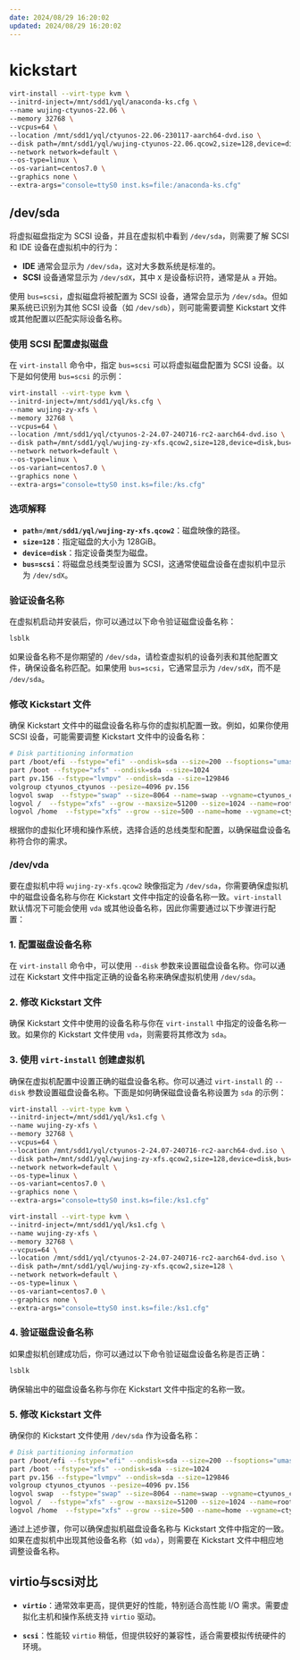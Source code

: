 ```yaml
---
date: 2024/08/29 16:20:02
updated: 2024/08/29 16:20:02
---
```


# kickstart

```bash
virt-install --virt-type kvm \
--initrd-inject=/mnt/sdd1/yql/anaconda-ks.cfg \
--name wujing-ctyunos-22.06 \
--memory 32768 \
--vcpus=64 \
--location /mnt/sdd1/yql/ctyunos-22.06-230117-aarch64-dvd.iso \
--disk path=/mnt/sdd1/yql/wujing-ctyunos-22.06.qcow2,size=128,device=disk,bus=scsi \
--network network=default \
--os-type=linux \
--os-variant=centos7.0 \
--graphics none \
--extra-args="console=ttyS0 inst.ks=file:/anaconda-ks.cfg"
```

## /dev/sda

将虚拟磁盘指定为 SCSI 设备，并且在虚拟机中看到 `/dev/sda`，则需要了解 SCSI 和 IDE 设备在虚拟机中的行为：

- **IDE** 通常会显示为 `/dev/sda`，这对大多数系统是标准的。
- **SCSI** 设备通常显示为 `/dev/sdX`，其中 `X` 是设备标识符，通常是从 `a` 开始。

使用 `bus=scsi`，虚拟磁盘将被配置为 SCSI 设备，通常会显示为 `/dev/sda`。但如果系统已识别为其他 SCSI 设备（如 `/dev/sdb`），则可能需要调整 Kickstart 文件或其他配置以匹配实际设备名称。

### 使用 SCSI 配置虚拟磁盘

在 `virt-install` 命令中，指定 `bus=scsi` 可以将虚拟磁盘配置为 SCSI 设备。以下是如何使用 `bus=scsi` 的示例：

```bash
virt-install --virt-type kvm \
--initrd-inject=/mnt/sdd1/yql/ks.cfg \
--name wujing-zy-xfs \
--memory 32768 \
--vcpus=64 \
--location /mnt/sdd1/yql/ctyunos-2-24.07-240716-rc2-aarch64-dvd.iso \
--disk path=/mnt/sdd1/yql/wujing-zy-xfs.qcow2,size=128,device=disk,bus=scsi \
--network network=default \
--os-type=linux \
--os-variant=centos7.0 \
--graphics none \
--extra-args="console=ttyS0 inst.ks=file:/ks.cfg"
```

### 选项解释

- **`path=/mnt/sdd1/yql/wujing-zy-xfs.qcow2`**：磁盘映像的路径。
- **`size=128`**：指定磁盘的大小为 128GiB。
- **`device=disk`**：指定设备类型为磁盘。
- **`bus=scsi`**：将磁盘总线类型设置为 SCSI，这通常使磁盘设备在虚拟机中显示为 `/dev/sdX`。

### 验证设备名称

在虚拟机启动并安装后，你可以通过以下命令验证磁盘设备名称：

```bash
lsblk
```

如果设备名称不是你期望的 `/dev/sda`，请检查虚拟机的设备列表和其他配置文件，确保设备名称匹配。如果使用 `bus=scsi`，它通常显示为 `/dev/sdX`，而不是 `/dev/sda`。

### 修改 Kickstart 文件

确保 Kickstart 文件中的磁盘设备名称与你的虚拟机配置一致。例如，如果你使用 SCSI 设备，可能需要调整 Kickstart 文件中的设备名称：

```bash
# Disk partitioning information
part /boot/efi --fstype="efi" --ondisk=sda --size=200 --fsoptions="umask=0077,shortname=winnt"
part /boot --fstype="xfs" --ondisk=sda --size=1024
part pv.156 --fstype="lvmpv" --ondisk=sda --size=129846
volgroup ctyunos_ctyunos --pesize=4096 pv.156
logvol swap  --fstype="swap" --size=8064 --name=swap --vgname=ctyunos_ctyunos
logvol /  --fstype="xfs" --grow --maxsize=51200 --size=1024 --name=root --vgname=ctyunos_ctyunos
logvol /home  --fstype="xfs" --grow --size=500 --name=home --vgname=ctyunos_ctyunos
```

根据你的虚拟化环境和操作系统，选择合适的总线类型和配置，以确保磁盘设备名称符合你的需求。

### /dev/vda

要在虚拟机中将 `wujing-zy-xfs.qcow2` 映像指定为 `/dev/sda`，你需要确保虚拟机中的磁盘设备名称与你在 Kickstart 文件中指定的设备名称一致。`virt-install` 默认情况下可能会使用 `vda` 或其他设备名称，因此你需要通过以下步骤进行配置：

### 1. 配置磁盘设备名称

在 `virt-install` 命令中，可以使用 `--disk` 参数来设置磁盘设备名称。你可以通过在 Kickstart 文件中指定正确的设备名称来确保虚拟机使用 `/dev/sda`。

### 2. 修改 Kickstart 文件

确保 Kickstart 文件中使用的设备名称与你在 `virt-install` 中指定的设备名称一致。如果你的 Kickstart 文件使用 `vda`，则需要将其修改为 `sda`。

### 3. 使用 `virt-install` 创建虚拟机

确保在虚拟机配置中设置正确的磁盘设备名称。你可以通过 `virt-install` 的 `--disk` 参数设置磁盘设备名称。下面是如何确保磁盘设备名称设置为 `sda` 的示例：

```bash
virt-install --virt-type kvm \
--initrd-inject=/mnt/sdd1/yql/ks1.cfg \
--name wujing-zy-xfs \
--memory 32768 \
--vcpus=64 \
--location /mnt/sdd1/yql/ctyunos-2-24.07-240716-rc2-aarch64-dvd.iso \
--disk path=/mnt/sdd1/yql/wujing-zy-xfs.qcow2,size=128,device=disk,bus=virtio \
--network network=default \
--os-type=linux \
--os-variant=centos7.0 \
--graphics none \
--extra-args="console=ttyS0 inst.ks=file:/ks1.cfg"
```

```bash
virt-install --virt-type kvm \
--initrd-inject=/mnt/sdd1/yql/ks1.cfg \
--name wujing-zy-xfs \
--memory 32768 \
--vcpus=64 \
--location /mnt/sdd1/yql/ctyunos-2-24.07-240716-rc2-aarch64-dvd.iso \
--disk path=/mnt/sdd1/yql/wujing-zy-xfs.qcow2,size=128 \
--network network=default \
--os-type=linux \
--os-variant=centos7.0 \
--graphics none \
--extra-args="console=ttyS0 inst.ks=file:/ks1.cfg"
```

### 4. 验证磁盘设备名称

如果虚拟机创建成功后，你可以通过以下命令验证磁盘设备名称是否正确：

```bash
lsblk
```

确保输出中的磁盘设备名称与你在 Kickstart 文件中指定的名称一致。

### 5. 修改 Kickstart 文件

确保你的 Kickstart 文件使用 `/dev/sda` 作为设备名称：

```bash
# Disk partitioning information
part /boot/efi --fstype="efi" --ondisk=sda --size=200 --fsoptions="umask=0077,shortname=winnt"
part /boot --fstype="xfs" --ondisk=sda --size=1024
part pv.156 --fstype="lvmpv" --ondisk=sda --size=129846
volgroup ctyunos_ctyunos --pesize=4096 pv.156
logvol swap  --fstype="swap" --size=8064 --name=swap --vgname=ctyunos_ctyunos
logvol /  --fstype="xfs" --grow --maxsize=51200 --size=1024 --name=root --vgname=ctyunos_ctyunos
logvol /home  --fstype="xfs" --grow --size=500 --name=home --vgname=ctyunos_ctyunos
```

通过上述步骤，你可以确保虚拟机磁盘设备名称与 Kickstart 文件中指定的一致。如果在虚拟机中出现其他设备名称（如 `vda`），则需要在 Kickstart 文件中相应地调整设备名称。

## virtio与scsi对比

- **`virtio`**：通常效率更高，提供更好的性能，特别适合高性能 I/O 需求。需要虚拟化主机和操作系统支持 `virtio` 驱动。

- **`scsi`**：性能较 `virtio` 稍低，但提供较好的兼容性，适合需要模拟传统硬件的环境。
